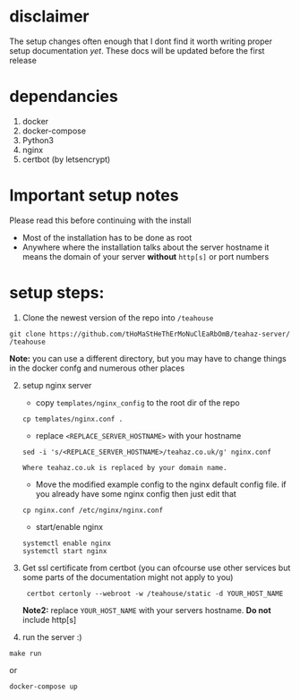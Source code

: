 # disclaimer
The setup changes often enough that I dont find it worth writing proper setup documentation *yet*. These docs will be updated before the first release



# dependancies
1. docker
2. docker-compose
3. Python3
4. nginx
5. certbot (by letsencrypt)


# Important setup notes
Please read this before continuing with the install

- Most of the installation has to be done as root
- Anywhere where the installation talks about the server hostname it means the domain of your server **without** `http[s]` or port numbers




# setup steps:
1. Clone the newest version of the repo into `/teahouse`
```
git clone https://github.com/tHoMaStHeThErMoNuClEaRbOmB/teahaz-server/ /teahouse
```
**Note:** you can use a different directory, but you may have to change things in the docker confg and numerous other places


2. setup nginx server
    * copy `templates/nginx_config` to the root dir of the repo
    ```
    cp templates/nginx.conf .
    ```

    * replace `<REPLACE_SERVER_HOSTNAME>` with your hostname
    ```
    sed -i 's/<REPLACE_SERVER_HOSTNAME>/teahaz.co.uk/g' nginx.conf
    ```
       Where teahaz.co.uk is replaced by your domain name.

    * Move the modified example config to the nginx default config file.
        if you already have some nginx config then just edit that
    ```
    cp nginx.conf /etc/nginx/nginx.conf
    ```

    * start/enable nginx
    ```
    systemctl enable nginx
    systemctl start nginx
    ```


2. Get ssl certificate from certbot (you can ofcourse use other services but some parts of the documentation might not apply to you)
   ```
    certbot certonly --webroot -w /teahouse/static -d YOUR_HOST_NAME
   ```
   **Note2:** replace `YOUR_HOST_NAME` with your servers hostname. **Do not**  include http[s]



3. run the server :)
 ```
 make run
 ```
 or 
 ```
 docker-compose up
 ```





